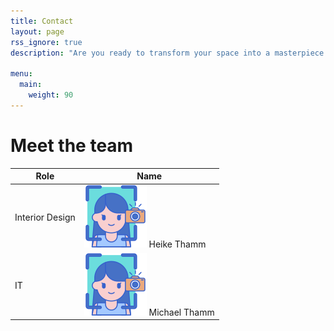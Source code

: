 ```yaml
---
title: Contact
layout: page
rss_ignore: true
description: "Are you ready to transform your space into a masterpiece with the luxurious allure of Venetian plaster? Please reach out to us to make your vision reality."

menu:
  main:
    weight: 90
---
```


# Meet the team

| Role                                | Name              |
|-------------------------------------|-------------------|
| Interior Design | ![Heike Thamm](./headshot.png) Heike Thamm |
| IT                      | ![Michael Thamm](./headshot.png) Michael Thamm |